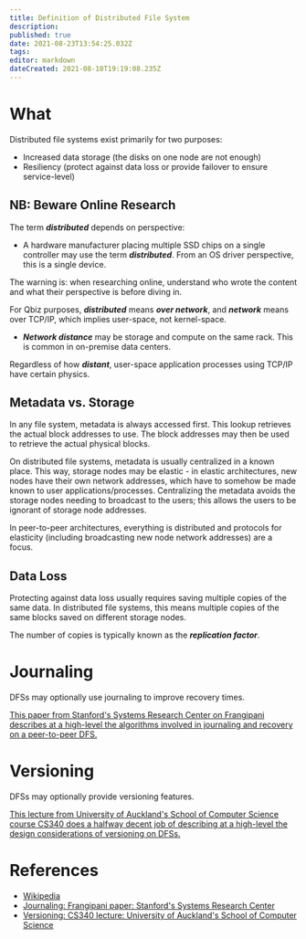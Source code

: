 ```yaml
---
title: Definition of Distributed File System
description: 
published: true
date: 2021-08-23T13:54:25.032Z
tags: 
editor: markdown
dateCreated: 2021-08-10T19:19:08.235Z
---
```


# What
Distributed file systems exist primarily for two purposes:
- Increased data storage (the disks on one node are not enough)
- Resiliency (protect against data loss or provide failover to ensure service-level)

## **NB:** Beware Online Research
The term ***distributed*** depends on perspective:
- A hardware manufacturer placing multiple SSD chips on a single controller may use the term ***distributed***. From an OS driver perspective, this is a single device.

The warning is: when researching online, understand who wrote the content and what their perspective is before diving in.

For Qbiz purposes, ***distributed*** means ***over network***, and ***network*** means over TCP/IP, which implies user-space, not kernel-space.
- ***Network distance*** may be storage and compute on the same rack. This is common in on-premise data centers.

Regardless of how ***distant***, user-space application processes using TCP/IP have certain physics.

## Metadata vs. Storage
In any file system, metadata is always accessed first. This lookup retrieves the actual block addresses to use. The block addresses may then be used to retrieve the actual physical blocks.

On distributed file systems, metadata is usually centralized in a known place. This way, storage nodes may be elastic - in elastic architectures, new nodes have their own network addresses, which have to somehow be made known to user applications/processes. Centralizing the metadata avoids the storage nodes needing to broadcast to the users; this allows the users to be ignorant of storage node addresses.

In peer-to-peer architectures, everything is distributed and protocols for elasticity (including broadcasting new node network addresses) are a focus.

## Data Loss
Protecting against data loss usually requires saving multiple copies of the same data. In distributed file systems, this means multiple copies of the same blocks saved on different storage nodes.

The number of copies is typically known as the ***replication factor***.

# Journaling
DFSs may optionally use journaling to improve recovery times.

[This paper from Stanford's Systems Research Center on Frangipani describes at a high-level the algorithms involved in journaling and recovery on a peer-to-peer DFS.](https://www.scs.stanford.edu/nyu/01fa/sched/frangipani.pdf)

# Versioning
DFSs may optionally provide versioning features.

[This lecture from University of Auckland's School of Computer Science course CS340 does a halfway decent job of describing at a high-level the design considerations of versioning on DFSs.](https://www.cs.auckland.ac.nz/courses/compsci340s2c/lectures/lecture20.pdf)

# References
- [Wikipedia](https://en.wikipedia.org/wiki/Clustered_file_system#Distributed_file_systems)
- [Journaling: Frangipani paper: Stanford's Systems Research Center](https://www.scs.stanford.edu/nyu/01fa/sched/frangipani.pdf)
- [Versioning: CS340 lecture: University of Auckland's School of Computer Science](https://www.cs.auckland.ac.nz/courses/compsci340s2c/lectures/lecture20.pdf)
